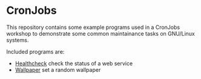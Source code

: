 # CronJobs

This repository contains some example programs used in a CronJobs workshop to
demonstrate some common maintainance tasks on GNU/Linux systems.

Included programs are:

- [Healthcheck](./Healthcheck/) check the status of a web service
- [Wallpaper](./Wallpaper/) set a random wallpaper
